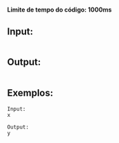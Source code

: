 # 

**Limite de tempo do código: 1000ms**


## Input:

```

```


## Output:

```

```

## Exemplos:

```
Input:
x

Output:
y
```